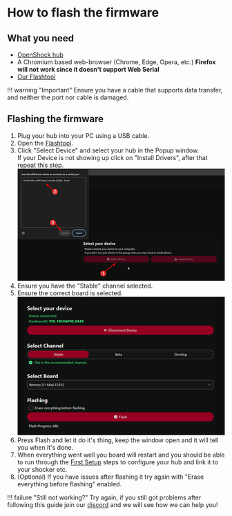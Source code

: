 # How to flash the firmware

## What you need

- [OpenShock hub](../hardware/boards/index.md)
- A Chromium based web-browser (Chrome, Edge, Opera, etc.) **Firefox will not work since it doesn't support Web Serial**
- [Our Flashtool](https://next.openshock.app/flashtool)

!!! warning "Important"
    Ensure you have a cable that supports data transfer, and neither the port nor cable is damaged.

## Flashing the firmware
1. Plug your hub into your PC using a USB cable.
2. Open the [Flashtool](https://next.openshock.app/flashtool).
3. Click "Select Device" and select your hub in the Popup window.  
If your Device is not showing up click on "Install Drivers", after that repeat this step.
![Connect Controller](../static/guides/how-to-flash/Connect_Device_Flashtoolguide.png)
4. Ensure you have the "Stable" channel selected.
5. Ensure the correct board is selected.
![Settings](../static/guides/how-to-flash/settings.png)  
6. Press Flash and let it do it's thing, keep the window open and it will tell you when it's done.  
7. When everything went well you board will restart and you should be able to run through the [First Setup](../guides/openshock-first-setup.md) steps to configure your hub and link it to your shocker etc.  
8. (Optional) If you have issues after flashing it try again with "Erase everything before flashing" enabled.  

!!! failure "Still not working?"
    Try again, if you still got problems after following this guide join our [discord](https://discord.gg/OpenShock) and we will see how we can help you!
